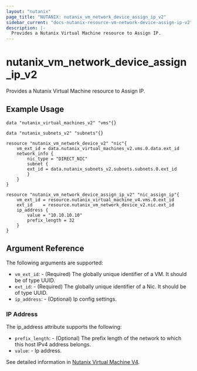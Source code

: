 ```yaml
---
layout: "nutanix"
page_title: "NUTANIX: nutanix_vm_network_device_assign_ip_v2"
sidebar_current: "docs-nutanix-resource-vm-network-device-assign-ip-v2"
description: |-
  Provides a Nutanix Virtual Machine resource to Assign IP.
---
```


# nutanix_vm_network_device_assign_ip_v2

Provides a Nutanix Virtual Machine resource to Assign IP.

## Example Usage

```hcl
data "nutanix_virtual_machines_v2" "vms"{}

data "nutanix_subnets_v2" "subnets"{}

resource "nutanix_vm_network_device_v2" "nic"{
    vm_ext_id = data.nutanix_virtual_machines_v2.vms.0.data.ext_id
    network_info {
        nic_type = "DIRECT_NIC"
        subnet {
        ext_id = data.nutanix_subnets_v2.subnets.subnets.0.ext_id
        }
    }
}

resource "nutanix_vm_network_device_assign_ip_v2" "nic_assign_ip"{
    vm_ext_id = resource.nutanix_virtual_machine_v4.vms.0.ext_id
    ext_id    = resource.nutanix_vm_network_device_v2.nic.ext_id
    ip_address {
        value = "10.10.10.10"
        prefix_length = 32
    }
}

```

## Argument Reference

The following arguments are supported:

* `vm_ext_id`: - (Required) The globally unique identifier of a VM. It should be of type UUID.
* `ext_id`: - (Required) The globally unique identifier of a Nic. It should be of type UUID.
* `ip_address`: - (Optional) Ip config settings.

### IP Address

The ip_address attribute supports the following:

* `prefix_length`: - (Optional) The prefix length of the network to which this host IPv4 address belongs.
* `value`: - Ip address.

See detailed information in [Nutanix Virtual Machine V4](https://developers.nutanix.com/api-reference?namespace=vmm&version=v4.0).
